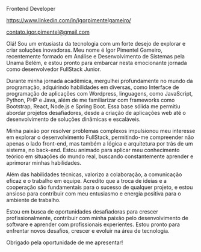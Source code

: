 Frontend Developer

<https://www.linkedin.com/in/igorpimentelgameiro/> 

<contato.igor.pimentel@gmail.com>

Olá! Sou um entusiasta da tecnologia com um forte desejo de explorar e criar soluções inovadoras. Meu nome é Igor Pimentel Gameiro, recentemente formado em Análise e Desenvolvimento de Sistemas pela Unama Belém, e estou pronto para embarcar nesta emocionante jornada como desenvolvedor FullStack Junior.

Durante minha jornada acadêmica, mergulhei profundamente no mundo da programação, adquirindo habilidades em diversas, como Interface de programação de aplicações com Wordpress, linguagens, como JavaScript, Python, PHP e Java, além de me familiarizar com frameworks como Bootstrap, React, Node.js e Spring Boot. Essa base sólida me permitiu abordar projetos desafiadores, desde a criação de aplicações web até o desenvolvimento de soluções dinâmicas e escaláveis.

Minha paixão por resolver problemas complexos impulsionou meu interesse em explorar o desenvolvimento FullStack, permitindo-me compreender não apenas o lado front-end, mas também a lógica e arquitetura por trás de um sistema, no back-end. Estou animado para aplicar meu conhecimento teórico em situações do mundo real, buscando constantemente aprender e aprimorar minhas habilidades.

Além das habilidades técnicas, valorizo a colaboração, a comunicação eficaz e o trabalho em equipe. Acredito que a troca de ideias e a cooperação são fundamentais para o sucesso de qualquer projeto, e estou ansioso para contribuir com meu entusiasmo e energia positiva para o ambiente de trabalho.

Estou em busca de oportunidades desafiadoras para crescer profissionalmente, contribuir com minha paixão pelo desenvolvimento de software e aprender com profissionais experientes. Estou pronto para enfrentar novos desafios, crescer e evoluir na área de tecnologia.

Obrigado pela oportunidade de me apresentar!



